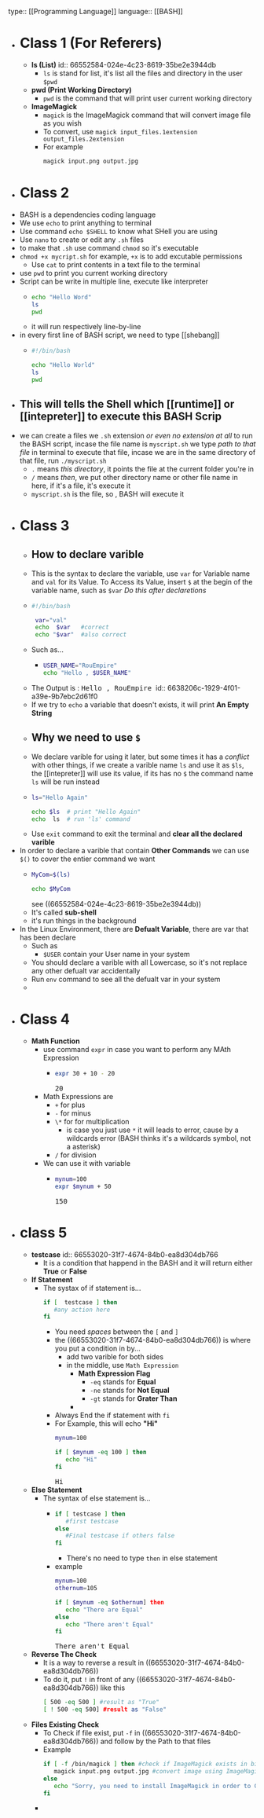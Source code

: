 type:: [[Programming Language]]
language:: [[BASH]]

- # Class 1 (For Referers)
	- **ls (List)**
	  id:: 66552584-024e-4c23-8619-35be2e3944db
		- `ls` is stand for list, it's list all the files and directory in the user `$pwd`
	- **pwd (Print Working Directory)**
		- `pwd` is the command that will print user current working directory
	- **ImageMagick**
		- `magick` is the ImageMagick command that will convert image file as you wish
		- To convert, use `magick input_files.1extension output_files.2extension`
		- For example
		  ```bash
		  magick input.png output.jpg 
		  ```
- # Class 2
- BASH is a dependencies coding language
- We use `echo` to print anything to terminal
- Use command `echo $SHELL` to know what SHell you are using
- Use `nano` to create or edit any `.sh` files
- to make that `.sh` use command `chmod` so it's executable
- `chmod +x mycript.sh` for example, `+x` is to add excutable permissions
	- Use `cat` to print contents in a text file to the terminal
- use `pwd` to print you current working directory
- Script can be write in multiple line, execute like interpreter
	- ```bash
	  echo "Hello Word"
	  ls
	  pwd
	  ```
	- it will run respectively line-by-line
- in every first line of BASH script, we need to type [[shebang]]
	- ```bash
	  #!/bin/bash
	  
	  echo "Hello World"
	  ls
	  pwd
	  ```
- This will tells the Shell which [[runtime]] or [[intepreter]]  to execute this BASH Scrip
  ---
- we can create a files we `.sh` extension _or even no extension at all_ to run the BASH script, incase the file name is `myscript.sh` we type _path to that file_ in terminal to execute that file, incase we are in the same directory of that file, run `./myscript.sh`
	- `.` means _this directory_, it points the file at the current folder you're in
	- `/` means _then_, we put other directory name or other file name in here, if it's a file, it's execute it
	- `myscript.sh` is the file, so ,  BASH will execute it
- # Class 3
	- ## How to declare varible
	- This is the syntax to declare the variable, use `var` for Variable name and `val` for its Value. To Access its Value, insert `$` at the begin of the variable name, such as `$var` _Do this after declaretions_
	- ```bash
	  #!/bin/bash
	  
	   var="val"
	   echo  $var   #correct
	   echo "$var"  #also correct
	  ```
	- Such as...
		- ```bash
		  USER_NAME="RouEmpire"
		  echo "Hello , $USER_NAME"
		  ```
	- The Output is : <samp> Hello , RouEmpire </samp>
	  id:: 6638206c-1929-4f01-a39e-9b7ebc2d61f0
	- If we try to `echo` a variable that doesn't exists, it will print **An Empty String**
	- ## Why we need to use `$`
	- We declare varible for using it later, but some times it has a _conflict_ with other things, if we create a varible name `ls` and use it as `$ls`, the [[intepreter]] will use its value, if its has no `$` the command name `ls` will be run instead
	- ```bash
	  ls="Hello Again"
	  
	  echo $ls  # print "Hello Again"
	  echo  ls  # run 'ls' command
	  ```
	- Use `exit` command to exit the terminal and **clear all the declared varible**
- In order to declare a varible that contain **Other Commands** we can use `$()` to cover the entier command we want
	- ```bash
	  MyCom=$(ls)
	  
	  echo $MyCom
	  ```
	  see ((66552584-024e-4c23-8619-35be2e3944db))
	- It's called **sub-shell**
	- it's run things in the background
- In the Linux Environment, there are **Defualt Variable**, there are var that has been declare
	- Such as
		- `$USER` contain your User name in your system
	- You should declare a varible with all Lowercase, so it's not replace any other defualt var accidentally
	- Run `env` command to see all the defualt var in your system
	-
- # Class 4
	- **Math Function**
		- use command `expr` in case you want to perform any MAth Expression
			- ```sh
			  expr 30 + 10 - 20
			  ```
			  <samp> 20 </samp>
		- Math Expressions are
			- `+` for plus
			- `-` for minus
			- `\*` for for multiplication
				- is case you just use `*` it will leads to error, cause by a wildcards error (BASH thinks it's a wildcards symbol, not a asterisk)
			- `/` for division
		- We can use it with variable
			- ```bash
			  mynum=100
			  expr $mynum + 50
			  ```
			  <samp>150</samp>
- # class 5
	- **testcase**
	  id:: 66553020-31f7-4674-84b0-ea8d304db766
		- It is a condition that happend in the BASH and it will return either **True** or **False**
	- **If Statement**
		- The systax of if statement is...
		  ```bash
		  if [  testcase ] then
		     #any action here
		  fi
		  ```
			- You need _spaces_ between the `[` and `]`
			- the ((66553020-31f7-4674-84b0-ea8d304db766)) is where you put a condition in by...
				- add two varible for both sides
				- in the middle, use `Math Expression`
					- **Math Expression Flag**
						- `-eq` stands for **Equal**
						- `-ne` stands for **Not Equal**
						- `-gt` stands for **Grater Than**
					-
			- Always End the if statement with `fi`
			- For Example, this will echo **"Hi"**
			  ```bash
			  mynum=100
			  
			  if [ $mynum -eq 100 ] then
			     echo "Hi"
			  fi
			  ```
			  <samp>Hi</samp>
	- **Else Statement**
		- The syntax of else statement is...
			- ```bash
			  if [ testcase ] then
			     #first testcase
			  else
			     #Final testcase if others false
			  fi
			  ```
				- There's no need to type `then` in else statement
			- example
			  ```bash
			  mynum=100
			  othernum=105
			  
			  if [ $mynum -eq $othernum] then
			     echo "There are Equal"
			  else
			     echo "There aren't Equal"
			  fi
			  ```
			  <samp>  There aren't Equal </samp>
	- **Reverse The Check**
		- It is a way to reverse a result in ((66553020-31f7-4674-84b0-ea8d304db766))
		- To do it, put `!` in front of any ((66553020-31f7-4674-84b0-ea8d304db766)) like this
		  ```bash
		  [ 500 -eq 500 ] #result as "True"
		  [ ! 500 -eq 500] #result as "False"
		  ```
	- **Files Existing Check**
		- To Check if file exist, put `-f` in ((66553020-31f7-4674-84b0-ea8d304db766)) and follow by the Path to that files
		- Example
		  ```bash
		  if [ -f /bin/magick ] then #check if ImageMagick exists in bin folder
		     magick input.png output.jpg #convert image using ImageMagick
		  else
		     echo "Sorry, you need to install ImageMagick in order to Convert the image"
		  fi
		  ```
		-